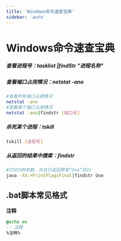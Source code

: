 ```yaml
---
title: 'Windows命令速查宝典'
sidebar: 'auto'
---
```


# Windows命令速查宝典


##### 查看进程号：tasklist |findStr "进程名称"

##### 查看端口占用情况：netstat -ano
```bash
#查看所有端口占用情况
netstat -ano 
#查看某个端口占用情况
netstat -ano|findstr [端口号]
```

##### 杀死某个进程：tskill
```bash
tskill [进程号]
```

##### 从返回的结果中搜索：findstr
```bash
#打印JVM参数，并且只返回带有“Use”的行
java -XX:+PrintFlagsFinal|findstr Use

```



## .bat脚本常见格式

**注释**
```bat
@echo on
:: 注释
%注释%
```


